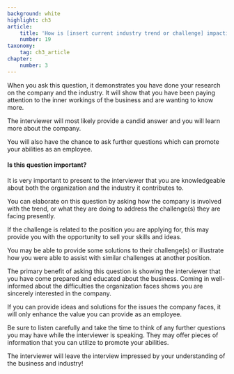 ```yaml
---
background: white
highlight: ch3
article:
    title: 'How is [insert current industry trend or challenge] impacting your organization?'
    number: 19
taxonomy:
    tag: ch3_article
chapter:
    number: 3
---
```

When you ask this question, it demonstrates you have done your research on the company and the industry. It will show that you have been paying attention to the inner workings of the business and are wanting to know more.

The interviewer will most likely provide a candid answer and you will learn more about the company.

You will also have the chance to ask further questions which can promote your abilities as an employee.

#### Is this question important?
It is very important to present to the interviewer that you are knowledgeable about both the organization and the industry it contributes to.

You can elaborate on this question by asking how the company is involved with the trend, or what they are doing to address the challenge(s) they are facing presently.

If the challenge is related to the position you are applying for, this may provide you with the opportunity to sell your skills and ideas.

You may be able to provide some solutions to their challenge(s) or illustrate how you were able to assist with similar challenges at another position.

The primary benefit of asking this question is showing the interviewer that you have come prepared and educated about the business. Coming in well-informed about the difficulties the organization faces shows you are sincerely interested in the company.

If you can provide ideas and solutions for the issues the company faces, it will only enhance the value you can provide as an employee.

Be sure to listen carefully and take the time to think of any further questions you may have while the interviewer is speaking. They may offer pieces of information that you can utilize to promote your abilities.

The interviewer will leave the interview impressed by your understanding of the business and industry!